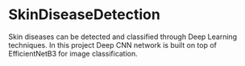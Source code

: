 # SkinDiseaseDetection
Skin diseases can be detected and classified through Deep Learning techniques. In this project Deep CNN network is built on top of EfficientNetB3 for image classification. 
